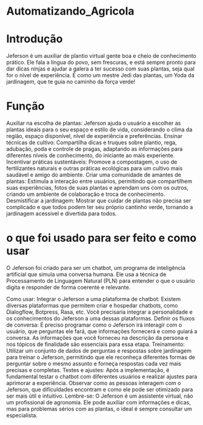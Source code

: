 # Automatizando_Agricola

# Introdução 


Jeferson é um auxiliar de plantio virtual gente boa e cheio de conhecimento prático. Ele fala a língua do povo, sem frescuras, e está sempre pronto para dar dicas ninjas e ajudar a galera a ter sucesso com suas plantas, seja qual for o nível de experiência. É como um mestre Jedi das plantas, um Yoda da jardinagem, que te guia no caminho da força verde!

# Função

Auxiliar na escolha de plantas: Jeferson ajuda o usuário a escolher as plantas ideais para o seu espaço e estilo de vida, considerando o clima da região, espaço disponível, nível de experiência e preferências.
Ensinar técnicas de cultivo: Compartilha dicas e truques sobre plantio, rega, adubação, poda e controle de pragas, adaptando as informações para diferentes níveis de conhecimento, do iniciante ao mais experiente.
Incentivar práticas sustentáveis: Promove a compostagem, o uso de fertilizantes naturais e outras práticas ecológicas para um cultivo mais saudável e amigo do ambiente.
Criar uma comunidade de amantes de plantas: Estimula a interação entre usuários, permitindo que compartilhem suas experiências, fotos de suas plantas e aprendam uns com os outros, criando um ambiente de colaboração e troca de conhecimento.
Desmistificar a jardinagem: Mostrar que cuidar de plantas não precisa ser complicado e que todos podem ter seu próprio cantinho verde, tornando a jardinagem acessível e divertida para todos.

# o que foi usado para ser feito e como usar 

O Jeferson foi criado para ser um chatbot, um programa de inteligência artificial que simula uma conversa humana. Ele usa a técnica de Processamento de Linguagem Natural (PLN) para entender o que o usuário digita e responder de forma coerente e relevante.


Como usar:
Integrar o Jeferson a uma plataforma de chatbot: Existem diversas plataformas que permitem criar e hospedar chatbots, como Dialogflow, Botpress, Rasa, etc. Você precisaria integrar a personalidade e os conhecimentos do Jeferson a uma dessas plataformas.
Definir os fluxos de conversa: É preciso programar como o Jeferson irá interagir com o usuário, que perguntas ele fará, que informações fornecerá e como guiará a conversa. As informações que você forneceu na descrição da persona e nos tópicos de finalidade são essenciais para essa etapa.
Treinamento: Utilizar um conjunto de dados de perguntas e respostas sobre jardinagem para treinar o Jeferson, permitindo que ele reconheça diferentes formas de perguntar sobre o mesmo assunto e forneça respostas cada vez mais precisas e completas.
Testes e ajustes: Após a implementação, é fundamental testar o chatbot com diferentes usuários e realizar ajustes para aprimorar a experiência. Observar como as pessoas interagem com o Jeferson, que dificuldades encontram e como ele pode ser otimizado para ser mais útil e intuitivo.
Lembre-se: O Jeferson é um assistente virtual, não um profissional de agronomia. Ele pode auxiliar com informações e dicas, mas para problemas sérios com as plantas, o ideal é sempre consultar um especialista.
